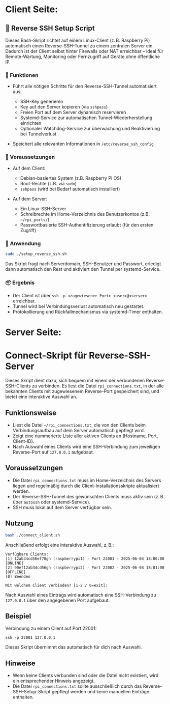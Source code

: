 Client Seite:
====================================
## 🔁 Reverse SSH Setup Script

Dieses Bash-Skript richtet auf einem Linux-Client (z. B. Raspberry Pi) automatisch einen Reverse-SSH-Tunnel zu einem zentralen Server ein. Dadurch ist der Client selbst hinter Firewalls oder NAT erreichbar – ideal für Remote-Wartung, Monitoring oder Fernzugriff auf Geräte ohne öffentliche IP.

### 🔧 Funktionen

* Führt alle nötigen Schritte für den Reverse-SSH-Tunnel automatisiert aus:

  * SSH-Key generieren
  * Key auf den Server kopieren (via `sshpass`)
  * Freien Port auf dem Server dynamisch reservieren
  * Systemd-Service zur automatischen Tunnel-Wiederherstellung einrichten
  * Optionaler Watchdog-Service zur überwachung und Reaktivierung bei Tunnelverlust
* Speichert alle relevanten Informationen in `/etc/reverse_ssh_config`

### 💠 Voraussetzungen

* Auf dem Client:

  * Debian-basiertes System (z.B. Raspberry Pi OS)
  * Root-Rechte (z.B. via `sudo`)
  * `sshpass` (wird bei Bedarf automatisch installiert)
* Auf dem Server:

  * Ein Linux-SSH-Server
  * Schreibrechte im Home-Verzeichnis des Benutzerkontos (z.B. `~/rpi_ports/`)
  * Passwortbasierte SSH-Authentifizierung erlaubt (für den ersten Zugriff)

### 🚀 Anwendung

```bash
sudo ./setup_reverse_ssh.sh
```

Das Skript fragt nach Serverdomain, SSH-Benutzer und Passwort, erledigt dann automatisch den Rest und aktiviert den Tunnel per systemd-Service.

### 📦 Ergebnis

* Der Client ist über `ssh -p <zugewiesener Port> <user>@<server>` erreichbar.
* Tunnel wird bei Verbindungsverlust automatisch neu gestartet.
* Protokollierung und Rückfallmechanismus via systemd-Timer enthalten.



Server Seite:
====================================
Connect-Skript für Reverse-SSH-Server
====================================

Dieses Skript dient dazu, sich bequem mit einem der verbundenen Reverse-SSH-Clients zu verbinden.
Es liest die Datei `rpi_connections.txt`, in der alle bekannten Clients mit zugewiesenem Reverse-Port
gespeichert sind, und bietet eine interaktive Auswahl an.

Funktionsweise
--------------

- Liest die Datei `~/rpi_connections.txt`, die von den Clients beim Verbindungsaufbau auf dem Server automatisch gepflegt wird.
- Zeigt eine nummerierte Liste aller aktiven Clients an (Hostname, Port, Client-ID).
- Nach Auswahl eines Clients wird eine SSH-Verbindung zum jeweiligen Reverse-Port auf `127.0.0.1` aufgebaut.

Voraussetzungen
---------------

- Die Datei `rpi_connections.txt` muss im Home-Verzeichnis des Servers liegen und regelmäßig durch die Client-Installationsskripte aktualisiert werden.
- Der Reverse-SSH-Tunnel des gewünschten Clients muss aktiv sein (z. B. über `autossh` oder systemd-Service).
- SSH muss lokal auf dem Server verfügbar sein.

Nutzung
-------
```bash
bash ./connect_client.sh
```

Anschließend erfolgt eine interaktive Auswahl, z. B.:

    Verfügbare Clients:
    [1] 12ab34cd56ef78gh (raspberrypi1) - Port 22001 - 2025-06-04 18:00:00 [ONLINE]
    [2] 90ef12ab34cd56gh (raspberrypi2) - Port 22002 - 2025-06-04 18:01:00 [OFFLINE]
    [0] Beenden

    Mit welchem Client verbinden? [1-2 / 0=exit]:

Nach Auswahl eines Eintrags wird automatisch eine SSH-Verbindung zu `127.0.0.1` über den angegebenen Port aufgebaut.

Beispiel
--------

Verbindung zu einem Client auf Port 22001:

    ssh -p 22001 127.0.0.1

Dieses Skript übernimmt das automatisch für dich nach Auswahl.

Hinweise
--------

- Wenn keine Clients verbunden sind oder die Datei nicht existiert, wird ein entsprechender Hinweis angezeigt.
- Die Datei `rpi_connections.txt` sollte ausschließlich durch das Reverse-SSH-Setup-Skript gepflegt werden und keine manuellen Einträge enthalten.
